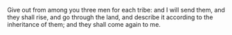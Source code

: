Give out from among you three men for each tribe: and I will send them, and they shall rise, and go through the land, and describe it according to the inheritance of them; and they shall come again to me.
